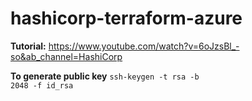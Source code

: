 # hashicorp-terraform-azure

<strong>Tutorial:</strong> https://www.youtube.com/watch?v=6oJzsBl_-so&ab_channel=HashiCorp

<strong>To generate public key</strong> <code>ssh-keygen -t rsa -b 2048 -f id_rsa</code>